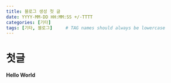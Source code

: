 ```yaml
---
title: 블로그 생성 첫 글
date: YYYY-MM-DD HH:MM:SS +/-TTTT
categories: [기타]
tags: [기타, 블로그]     # TAG names should always be lowercase
---
```


# 첫글

**Hello World** 